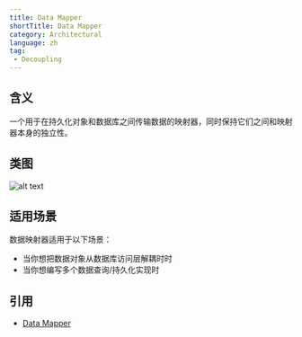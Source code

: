 ```yaml
---
title: Data Mapper
shortTitle: Data Mapper
category: Architectural
language: zh
tag:
 - Decoupling
---
```


## 含义
一个用于在持久化对象和数据库之间传输数据的映射器，同时保持它们之间和映射器本身的独立性。

## 类图
![alt text](./etc/data-mapper.png "Data Mapper")

## 适用场景
数据映射器适用于以下场景：

* 当你想把数据对象从数据库访问层解耦时时
* 当你想编写多个数据查询/持久化实现时

## 引用

* [Data Mapper](http://richard.jp.leguen.ca/tutoring/soen343-f2010/tutorials/implementing-data-mapper/)